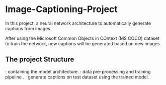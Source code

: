 # Image-Captioning-Project

In this project, a neural network architecture to automatically generate captions from images.

After using the Microsoft Common Objects in COntext (MS COCO) dataset to train the network, new captions will be generated based on new images.

## The project Structure


[](Image-Captioning/model.py): containing the model architecture.
[](Image-Captioning/2_Training.ipynb): data pre-processing and training pipeline .
[](Image-Captioning/3_Inference.ipynb): generate captions on test dataset using the trained model.

